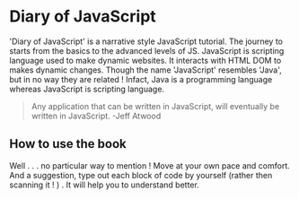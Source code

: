 # Diary of JavaScript

'Diary of JavaScript' is a narrative style JavaScript tutorial. The journey to starts from the basics to the advanced levels of JS. JavaScript is scripting language used to make dynamic websites. It interacts with HTML DOM to makes dynamic changes. Though the name 'JavaScript' resembles 'Java', but in no way they are related ! Infact, Java is a programming language whereas JavaScript is scripting language. 

> Any application that can be written in JavaScript, will eventually be written in JavaScript. -Jeff Atwood 

## How to use the book

 Well . . . no particular way to mention ! Move at your own pace and comfort. And a suggestion, type out each block of code by yourself (rather then scanning it ! ) . It will help you to understand better.

